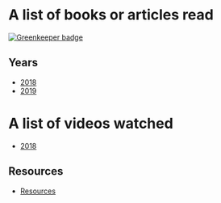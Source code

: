 # A list of books or articles read

[![Greenkeeper badge](https://badges.greenkeeper.io/pedreviljoen/reading.svg)](https://greenkeeper.io/)

## Years

* [2018](2018.md)
* [2019](2019.md)

# A list of videos watched

* [2018](2018Vid.md)

## Resources

* [Resources](Resources.md)
